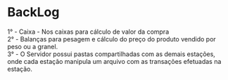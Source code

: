 <h1>BackLog</h1>

1° - Caixa - Nos caixas para cálculo de valor da compra<br>
2° - Balanças para pesagem e cálculo do preço do produto vendido por peso ou a granel. <br>
3° - O Servidor possui pastas compartilhadas com as demais estações, onde cada estação manipula um arquivo com as transações efetuadas na estação.
